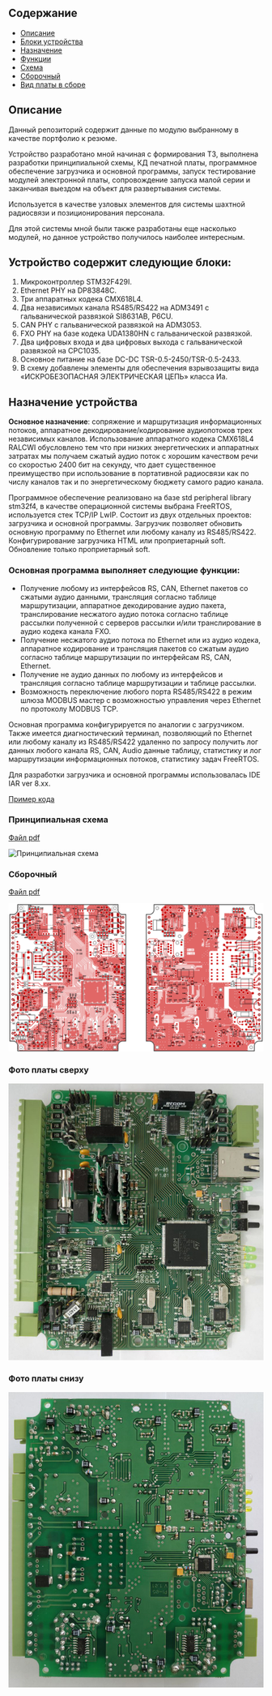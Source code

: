 
## Содержание
- [Описание](#описание)
- [Блоки устройства](#устройство-содержит-следующие-блоки)
- [Назначение](#назначение-устройства)
- [Функции](#основная-программа-выполняет-следующие-функции)
- [Схема](#принципиальная-схема)
- [Сборочный](#сборочный)
- [Вид платы в сборе](#фото-платы-сверху)

## Описание

Данный репозиторий содержит данные по модулю выбранному в качестве портфолио к резюме. 

Устройство разработано мной начиная с формирования ТЗ, выполнена разработки принципиальной схемы, КД печатной платы, программное обеспечение загрузчика и основной программы, запуск тестирование модулей электронной платы, сопровождение запуска малой серии и заканчивая выездом на объект для развертывания системы. 

Используется в качестве узловых элементов для системы шахтной радиосвязи и позиционирования персонала.

Для этой системы мной были также разработаны еще насколько модулей, но данное устройство получилось наиболее интересным.

## Устройство содержит следующие блоки:

1. Микроконтроллер STM32F429I.
2. Ethernet PHY на DP83848C.
2. Три аппаратных кодека CMX618L4.
3. Два независимых канала RS485/RS422 на ADM3491 c гальванической развязкой SI8631AB, P6CU.
4. CAN PHY с гальванической развязкой на ADM3053.
5. FXO PHY на базе кодека UDA1380HN c гальванической развязкой.
6. Два цифровых входа и два цифровых выхода с гальванической развязкой на CPC1035.
7. Основное питание на базе DC-DC TSR-0.5-2450/TSR-0.5-2433.
8. В схему добавлены элементы для обеспечения взрывозащиты вида «ИСКРОБЕЗОПАСНАЯ ЭЛЕКТРИЧЕСКАЯ ЦЕПЬ» класса Иа. 


## Назначение устройства

**Основное назначение**: сопряжение и маршрутизация информационных потоков, аппаратное декодирование/кодирование аудиопотоков трех независимых каналов.
Использование аппаратного кодека CMX618L4 RALCWI обусловлено тем что при низких энергетических и аппаратных затратах мы получаем сжатый аудио поток с хорошим качеством речи со скоростью 2400 бит на секунду, что дает существенное преимущество при использование в портативной радиосвязи как по числу каналов так и по энергетическому бюджету самого радио канала.
 
Программное обеспечение реализовано на базе std peripheral library stm32f4, в качестве операционной системы выбрана FreeRTOS, используется стек TCP/IP LwIP. Состоит из двух отдельных проектов: загрузчика и основной программы. 
Загрузчик позволяет обновить основную программу по Ethernet или любому каналу из RS485/RS422. Конфигурирование загрузчика HTML или проприетарный soft. Обновление только проприетарный soft.


### Основная программа выполняет следующие функции:
  - Получение любому из интерфейсов RS, CAN, Ethernet пакетов со сжатыми аудио данными, трансляция согласно таблице маршрутизации, аппаратное декодирование аудио пакета, транслирование несжатого аудио потока согласно таблице рассылки полученной с серверов рассылки и/или транслирование в аудио кодека канала FXO.
  - Получение несжатого аудио потока по Ethernet или из аудио кодека, аппаратное кодирование и трансляция пакетов со сжатым аудио согласно таблице маршрутизации по интерфейсам RS, CAN, Ethernet.
  - Получение не аудио данных по любому из интерфейсов и трансляция согласно таблице маршрутизации и таблице рассылки.
  - Возможность переключение любого порта RS485/RS422 в режим шлюза MODBUS мастер с возможностью управления через Ethernet по протоколу MODBUS TCP.
  
Основная программа конфигурируется по аналогии с загрузчиком. Также имеется диагностический терминал, позволяющий по Ethernet или любому каналу из RS485/RS422 удаленно по запросу получить лог данных любого канала RS, CAN, Audio данные таблицу, статистику и лог маршрутизации информационных потоков, статистику задач FreeRTOS.

Для разработки загрузчика и основной программы использовалась IDE IAR ver 8.xx.

[Пример кода](https://github.com/Vombatus-Dima/portfolio/tree/main/code)



### Принципиальная схема
[Файл pdf](https://github.com/Vombatus-Dima/portfolio/blob/main/pi-5.pdf)

![Принципиальная схема](https://github.com/Vombatus-Dima/portfolio/blob/main/pi-5.jpg)

### Сборочный
[Файл pdf](https://github.com/Vombatus-Dima/portfolio/blob/main/сб_pi-5_.pdf)

![Сборочный](https://github.com/Vombatus-Dima/portfolio/blob/main/сб_pi-5_.jpg)

### Фото платы сверху
![Фото платы сверху](https://github.com/Vombatus-Dima/portfolio/blob/main/top.jpg)

### Фото платы снизу
![Фото платы снизу](https://github.com/Vombatus-Dima/portfolio/blob/main/bot.jpg)
